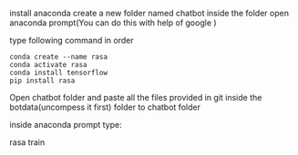 install anaconda 
create a new folder named chatbot 
inside the folder open anaconda prompt(You can do this with help of google ) 


type following command in order
```
conda create --name rasa 
conda activate rasa
conda install tensorflow
pip install rasa
```

Open chatbot folder and paste all the files provided in git inside the botdata(uncompess it first) folder to chatbot folder

inside anaconda prompt type:

rasa train
